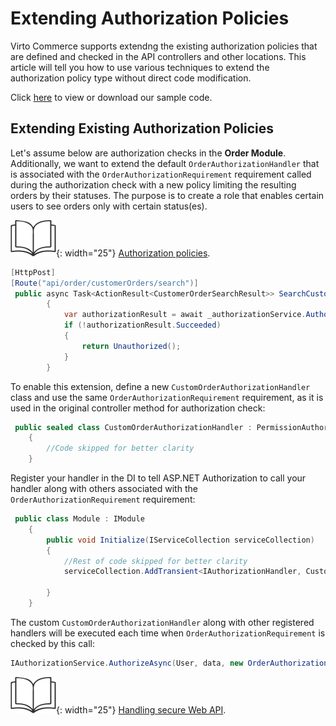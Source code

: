 # Extending Authorization Policies

Virto Commerce supports extendng the existing authorization policies that are defined and checked in the API controllers and other locations. This article will tell you how to use various techniques to extend the authorization policy type without direct code modification.

Click [here](https://github.com/VirtoCommerce/vc-module-order/tree/dev/samples/VirtoCommerce.OrdersModule2.Web/Authorization) to view or download our sample code.

## Extending Existing Authorization Policies

Let's assume below are authorization checks in the **Order Module**. Additionally, we want to extend the default `OrderAuthorizationHandler` that is associated with the `OrderAuthorizationRequirement` requirement called during the authorization check with a new policy limiting the resulting orders by their statuses. The purpose is to create a role that enables certain users to see orders only with certain status(es).

![Readmore](../media/readmore.png){: width="25"} [Authorization policies](https://docs.microsoft.com/en-us/aspnet/core/security/authorization/policies?view=aspnetcore-5.0).

```cs title="OrderModuleController.cs"
[HttpPost]
[Route("api/order/customerOrders/search")]
 public async Task<ActionResult<CustomerOrderSearchResult>> SearchCustomerOrder([FromBody] CustomerOrderSearchCriteria criteria)
        {
            var authorizationResult = await _authorizationService.AuthorizeAsync(User, criteria, new OrderAuthorizationRequirement(ModuleConstants.Security.Permissions.Read));
            if (!authorizationResult.Succeeded)
            {
                return Unauthorized();
            }
        }

```

To enable this extension, define a new `CustomOrderAuthorizationHandler` class and use the same `OrderAuthorizationRequirement` requirement, as it is used in the original controller method for authorization check:

```cs title="CustomOrderAuthorizationHandler.cs"
 public sealed class CustomOrderAuthorizationHandler : PermissionAuthorizationHandlerBase<OrderAuthorizationRequirement>
    {
        //Code skipped for better clarity
    }
```

Register your handler in the DI to tell ASP.NET Authorization to call your handler along with others associated with the `OrderAuthorizationRequirement` requirement:

```cs title="Module.cs"
 public class Module : IModule
    {
        public void Initialize(IServiceCollection serviceCollection)
        {
            //Rest of code skipped for better clarity 
            serviceCollection.AddTransient<IAuthorizationHandler, CustomOrderAuthorizationHandler>();
        
        }
    }
```

The custom `CustomOrderAuthorizationHandler` along with other registered handlers will be executed each time when `OrderAuthorizationRequirement` is checked by this call:  

```cs
IAuthorizationService.AuthorizeAsync(User, data, new OrderAuthorizationRequirement());
```

![Readmore](../media/readmore.png){: width="25"} [Handling secure Web API](https://github.com/VirtoCommerce/vc-platform/blob/master/docs/fundamentals/make-secure-webapi.md).